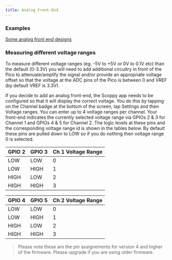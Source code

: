 ```yaml
---
title: Analog Front-End
---
```


### Examples
[Some analog front end designs](./Analog-Front-End-Examples)

### Measuring different voltage ranges
To measure different voltage ranges (eg. -5V to +5V or 0V to 0.1V etc) than the default (0-3.3V) you will need to add additional circuitry in front of the Pico to attenuate/amplify the signal and/or provide an appropriate voltage offset so that the voltage at the ADC pins of the Pico is between 0 and VREF (by default VREF is 3.3V).

If you decide to add an analog front-end, the Scoppy app needs to be configured so that it will display the correct voltage. You do this by tapping on the Channel badge at the bottom of the screen, tap Settings and then Voltage ranges. You can enter up to 4 voltage ranges per channel. Your front-end indicates the currently selected voltage range via GPIOs 2 & 3 for Channel 1 and GPIOs 4 & 5 for Channel 2. The logic levels at these pins and the corresponding voltage range id is shown in the tables below. By default these pins are pulled down to LOW so if you do nothing then voltage range 0 is selected.

| GPIO 2 | GPIO 3 | Ch 1 Voltage Range |
| --- | --- | --- |
| LOW | LOW | 0 |
| LOW | HIGH | 1 |
| HIGH | LOW | 2 |
| HIGH | HIGH | 3 |

| GPIO 4 | GPIO 5 | Ch 2 Voltage Range |
| --- | --- | --- |
| LOW | LOW | 0 |
| LOW | HIGH | 1 |
| HIGH | LOW | 2 |
| HIGH | HIGH | 3 |

> Please note these are the pin assignements for version 4 and higher of the firmware. Please upgrade if you are using older firmware.
